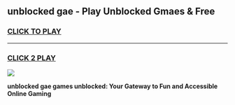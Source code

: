 
## unblocked gae - Play Unblocked Gmaes & Free
<h3>
<a href="https://news.freeplayer.one?title=unblocked_gae&ref=16F">CLICK TO PLAY</a></h3>
<hr>

<h3>
<a href="https://news.freeplayer.one?title=unblocked_gae&ref=16F">CLICK 2 PLAY</a>
  
</h3>

<a href="https://news.freeplayer.one?title=unblocked_gae&ref=16F/"><img src="https://clearcache.store/games.png"></a>


**unblocked gae games unblocked: Your Gateway to Fun and Accessible Online Gaming**
